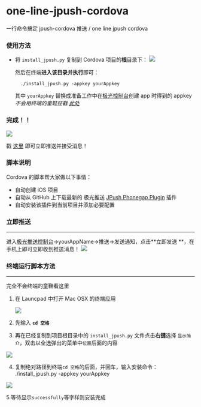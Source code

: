 # one-line-jpush-cordova
一行命令搞定 jpush-cordova 推送 / one line jpush cordova


### 使用方法
- 将 `install_jpush.py` 复制到 Cordova 项目的**根**目录下：
![](http://upload-images.jianshu.io/upload_images/1944178-61c4fdc6f082652f.png?imageMogr2/auto-orient/strip%7CimageView2/2/w/1240)

  然后在终端**进入该目录并执行**即可：
  
        ./install_jpush.py -appkey yourAppkey

  其中 `yourAppkey` 替换成准备工作中在[极光控制台](https://www.jpush.cn/common/apps)创建 app 时得到的 appkey
  *不会用终端的童鞋狂戳 [此处](#终端运行脚本方法)*

### 完成！！
![](http://upload-images.jianshu.io/upload_images/1944178-94784b5eec2c54dd.png?imageMogr2/auto-orient/strip%7CimageView2/2/w/1240)

戳 [这里](#立即推送) 即可立即推送并接受消息！

### 脚本说明
Cordova 的脚本帮大家做以下事情：

- 自动创建 iOS 项目
- 自动从 GitHub 上下载最新的 极光推送 [JPush Phonegap Plugin](https://github.com/jpush/jpush-phonegap-plugin) 插件
- 自动安装该插件到当前项目并添加必要配置

### 立即推送
---
进入[极光推送控制台](https://www.jpush.cn/common/apps)->yourAppName->推送->发送通知，点击**立即发送
**，在手机上即可立即收到推送消息！
  ![](http://upload-images.jianshu.io/upload_images/1944178-d988ea39b17da30d.png?imageMogr2/auto-orient/strip%7CimageView2/2/w/1240)


### 终端运行脚本方法
---
完全不会终端的童鞋看这里

1. 在 Launcpad 中打开 Mac OSX 的终端应用

	![](http://upload-images.jianshu.io/upload_images/1944178-6ac4c6c96f822863.png?imageMogr2/auto-orient/strip%7CimageView2/2/w/1240)
2. 先输入 **`cd 空格`**
3. 再在已经复制到项目根目录中的 `install_jpush.py` 文件点击**右键**选择 `显示简介`，双击以全选弹出的菜单中`位置`后面的内容

  ![](http://upload-images.jianshu.io/upload_images/1944178-e6ff578d36dfd314.png?imageMogr2/auto-orient/strip%7CimageView2/2/w/1240)

4. 复制绝对路径到终端`cd 空格`的后面，并回车，输入安装命令：
        ./install_jpush.py -appkey yourAppkey

  ![](http://upload-images.jianshu.io/upload_images/1944178-2443aff407059267.png?imageMogr2/auto-orient/strip%7CimageView2/2/w/1240)

5.等待显示`successfully`等字样则安装完成




